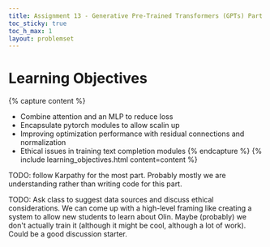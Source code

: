 ```yaml
---
title: Assignment 13 - Generative Pre-Trained Transformers (GPTs) Part 2
toc_sticky: true 
toc_h_max: 1
layout: problemset
---
```


# Learning Objectives

{% capture content %}
* Combine attention and an MLP to reduce loss
* Encapsulate pytorch modules to allow scalin up
* Improving optimization performance with residual connections and normalization
* Ethical issues in training text completion modules
{% endcapture %}
{% include learning_objectives.html content=content %}

TODO: follow Karpathy for the most part.  Probably mostly we are understanding rather than writing code for this part.

TODO: Ask class to suggest data sources and discuss ethical considerations.  We can come up with a high-level framing like creating a system to allow new students to learn about Olin.   Maybe (probably) we don't actually train it (although it might be cool, although a lot of work).  Could be a good discussion starter.